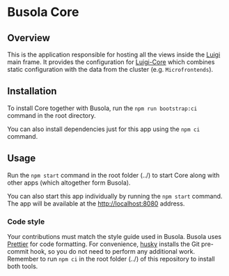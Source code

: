 # Busola Core

## Overview

This is the application responsible for hosting all the views inside the [Luigi](https://luigi-project.io/) main frame. It provides the configuration for [Luigi-Core](https://github.com/SAP/luigi/tree/master/core) which combines static configuration with the data from the cluster (e.g. `Microfrontends`).

## Installation

To install Core together with Busola, run the `npm run bootstrap:ci` command in the root directory.

You can also install dependencies just for this app using the `npm ci` command.

## Usage

Run the `npm start` command in the root folder (../) to start Core along with other apps (which altogether form Busola).

You can also start this app individually by running the `npm start` command. The app will be available at the [http://localhost:8080](http://localhost:8080) address.

### Code style

Your contributions must match the style guide used in Busola. Busola uses [Prettier](https://prettier.io) for code formatting. For convenience, [husky](https://github.com/typicode/husky) installs the Git pre-commit hook, so you do not need to perform any additional work. Remember to run `npm ci` in the root folder (../) of this repository to install both tools.
